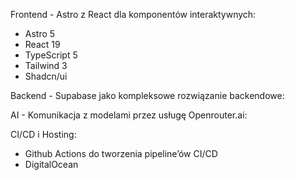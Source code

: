 Frontend - Astro z React dla komponentów interaktywnych:

- Astro 5
- React 19
- TypeScript 5
- Tailwind 3
- Shadcn/ui

Backend - Supabase jako kompleksowe rozwiązanie backendowe:

AI - Komunikacja z modelami przez usługę Openrouter.ai:

CI/CD i Hosting:

- Github Actions do tworzenia pipeline’ów CI/CD
- DigitalOcean
